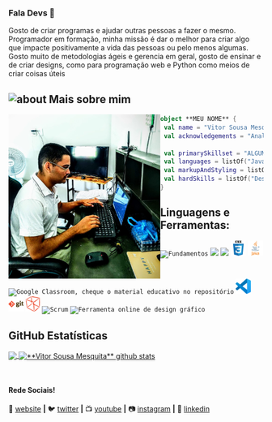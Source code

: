### Fala Devs 👋

Gosto de criar programas e ajudar outras pessoas a fazer o mesmo. Programador em formação, minha missão é dar o melhor para criar algo que impacte positivamente a vida das pessoas ou pelo menos algumas.
Gosto muito de metodologias ágeis e gerencia em geral, gosto de ensinar e de criar designs, como para programação web e Python como meios de criar coisas úteis



## <img width="45" alt="about" src="https://raw.github.com/elizarov/elizarov/master/about.png"> Mais sobre mim

<img align="left" width="300" src="https://raw.githubusercontent.com/VitorsmX/Readme_material/main/Marketing%20Pessoal/Eu_No_PC.jpeg" />

```kotlin
object **MEU NOME** {
 val name = "Vitor Sousa Mesquita"
 val acknowledgements = "Analista e desenvolvedor de sistemas"
 
 val primarySkillset = "ALGUMAS HABILIDADES"
 val languages = listOf("Java", "Python")
 val markupAndStyling = listOf("HTML","CSS")
 val hardSkills = listOf("Design Gráfico", "Scrum", "Padrões de projeto em Java")
}
```

## **Linguagens e Ferramentas:**  

<code><img height="30" src="https://raw.githubusercontent.com/gilbarbara/logos/master/logos/microsoft-azure.svg" title="Fundamentos"></code>
<code><img height="30" src="https://raw.githubusercontent.com/gilbarbara/logos/master/logos/python.svg"></code>
<code><img height="30" src="https://raw.githubusercontent.com/gilbarbara/logos/master/logos/html-5.svg"></code>
<code><img height="30" src="https://raw.githubusercontent.com/github/explore/80688e429a7d4ef2fca1e82350fe8e3517d3494d/topics/css/css.png"></code>
<code><img height="30" src="https://raw.githubusercontent.com/github/explore/80688e429a7d4ef2fca1e82350fe8e3517d3494d/topics/java/java.png"></code>
<code><img height="30" src="https://raw.githubusercontent.com/gilbarbara/logos/master/logos/google-icon.svg" title="Google Classroom, cheque o material educativo no repositório"></code>
<code><img height="30" src="https://raw.githubusercontent.com/github/explore/80688e429a7d4ef2fca1e82350fe8e3517d3494d/topics/visual-studio-code/visual-studio-code.png"></code>
<code><img height="30" src="https://raw.githubusercontent.com/github/explore/80688e429a7d4ef2fca1e82350fe8e3517d3494d/topics/git/git.png"></code>
<code><img height="30" src="https://raw.githubusercontent.com/gilbarbara/logos/master/logos/netbeans.svg" title="Apache NetBeans 12.5, IDE"></code>
<code><img height="30" src="https://github.com/vitorsmfff/Readme_material/blob/9d74dc4e214ec22ca61d4be9266290489d98f930/Marketing%20Pessoal/icons/scrum.png" title="Scrum"></code>
<code><img height="30" src="https://raw.githubusercontent.com/vitorsmfff/Readme_material/main/Marketing%20Pessoal/icons/canva-logo.svg" title="Ferramenta online de design gráfico"></code>



## **GitHub Estatísticas**

<a href="https://github.com/Gurupreet">
  <img align="center" src="https://github-readme-stats.vercel.app/api/top-langs/?username=VitorsmX&theme=dracula&hide_langs_below=4" />
</a>

<a href="https://github.com/Gurupreet">
 <img align="center" src="https://github-readme-stats.vercel.app/api?username=VitorsmX&show_icons=true&theme=dracula&line_height=27" alt="**Vitor Sousa Mesquita** github stats"/>
</a>

[website]: https://codedev.ga/
[twitter]: https://twitter.com/VitorSousaMesq
[youtube]: https://www.youtube.com/channel/UC3AuuUGAXnILVT3J3Br0aIA
[instagram]: https://www.instagram.com/vitorsmx01/
[linkedin]: https://www.linkedin.com/in/vitorsm10/
<br>

#### Rede Sociais!

🏡 [website][website] **|** 
🐦 [twitter][twitter] **|** 
📺 [youtube][youtube] **|** 
📷 [instagram][instagram] **|** 
👔 [linkedin][linkedin]
